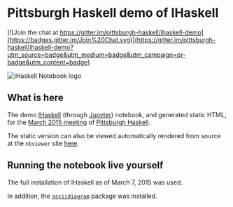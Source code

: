 # Pittsburgh Haskell demo of IHaskell

[![Join the chat at https://gitter.im/pittsburgh-haskell/ihaskell-demo](https://badges.gitter.im/Join%20Chat.svg)](https://gitter.im/pittsburgh-haskell/ihaskell-demo?utm_source=badge&utm_medium=badge&utm_campaign=pr-badge&utm_content=badge)

![IHaskell Notebook logo](https://camo.githubusercontent.com/7693c3a15b2962afd24546cd2a8c7ff299006412/68747470733a2f2f7261772e6769746875622e636f6d2f67696269616e736b792f494861736b656c6c2f6d61737465722f696d616765732f696861736b656c6c2d6c6f676f2e706e67)

## What is here

The demo [IHaskell](https://github.com/gibiansky/IHaskell) (through [Jupyter](http://jupyter.org/)) notebook, and generated static HTML, for the [March 2015 meeting](http://www.meetup.com/Pittsburgh-Code-Supply/events/220880859/) of [Pittsburgh Haskell](http://PittsburghHaskell.org/).

The static version can also be viewed automatically rendered from source at the `nbviewer` site [here](http://nbviewer.ipython.org/github/pittsburgh-haskell/ihaskell-demo/blob/master/PittsburghHaskellDemo.ipynb).

## Running the notebook live yourself

The full installation of IHaskell as of March 7, 2015 was used.

In addition, the [`asciidiagram`](https://hackage.haskell.org/package/asciidiagram) package was installed.
